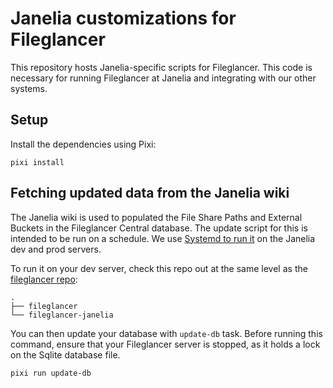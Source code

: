# Janelia customizations for Fileglancer

This repository hosts Janelia-specific scripts for Fileglancer. This code is necessary for running Fileglancer at Janelia and integrating with our other systems.

## Setup

Install the dependencies using Pixi:
```
pixi install
```

## Fetching updated data from the Janelia wiki

The Janelia wiki is used to populated the File Share Paths and External Buckets in the Fileglancer Central database. The update script for this is intended to be run on a schedule. We use [Systemd to run it](docs/SystemdTimer.md) on the Janelia dev and prod servers.

To run it on your dev server, check this repo out at the same level as the [fileglancer repo](https://github.com/JaneliaSciComp/fileglancer):

```
.
├── fileglancer
└── fileglancer-janelia
```

You can then update your database with `update-db` task. Before running this command, ensure that your Fileglancer server is stopped, as it holds a lock on the Sqlite database file.

```
pixi run update-db
```